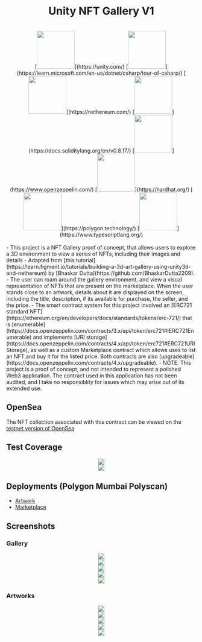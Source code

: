 <div align="center"><h1>Unity NFT Gallery V1</h1></div>
</br>
<div align="center">
[<img src="./READMEContent/StackLogos/Unity.png" width="100" height="100">](https://unity.com/)
[<img src="./READMEContent/StackLogos/CSharp.png" width="100" height="100">](https://learn.microsoft.com/en-us/dotnet/csharp/tour-of-csharp/)
[<img src="./READMEContent/StackLogos/Nethereum.png" width="100" height="100">](https://nethereum.com/)
[<img src="./READMEContent/StackLogos/Solidity.png" width="100" height="100">](https://docs.soliditylang.org/en/v0.8.17/)
[<img src="./READMEContent/StackLogos/OpenZeppelin.png" width="100" height="100">](https://www.openzeppelin.com/)
[<img src="./READMEContent/StackLogos/Hardhat.png" width="100" height="100">](https://hardhat.org/)
[<img src="./READMEContent/StackLogos/Polygon.png" width="100" height="100">](https://polygon.technology/)
[<img src="./READMEContent/StackLogos/Typescript.png" width="100" height="100">](https://www.typescriptlang.org/)
</div>
</br>
- This project is a NFT Gallery proof of concept, that allows users to explore a 3D environment to view a series of NFTs, including their images and details
- Adapted from [this tutorial](https://learn.figment.io/tutorials/building-a-3d-art-gallery-using-unity3d-and-nethereum) by [Bhaskar Dutta](https://github.com/BhaskarDutta2209).
- The user can roam around the gallery environment, and view a visual representation of NFTs that are present on the marketplace. When the user stands close to an artwork, details about it are displayed on the screen, including the title, description, if its available for purchase, the seller, and the price.
- The smart contract system for this project involved an [ERC721 standard NFT](https://ethereum.org/en/developers/docs/standards/tokens/erc-721/) that is [enumerable](https://docs.openzeppelin.com/contracts/3.x/api/token/erc721#IERC721Enumerable) and implements [URI storage](https://docs.openzeppelin.com/contracts/4.x/api/token/erc721#ERC721URIStorage), as well as a custom Marketplace contract which allows uses to list an NFT and buy it for the listed price. Both contracts are also [upgradeable](https://docs.openzeppelin.com/contracts/4.x/upgradeable). 
- NOTE: This project is a proof of concept, and not intended to represent a polished Web3 application. The contract used in this application has not been audited, and I take no responsiblity for issues which may arise out of its extended use.

## OpenSea
The NFT collection associated with this contract can be viewed on the [testnet version of OpenSea](https://testnets.opensea.io/collection/unity-nft-gallery-collection)

## Test Coverage
<div align="center"><img src="./READMEContent/TestCoverage/AllTests.PNG" /></div>
<div align="center"><img src="./READMEContent/TestCoverage/Coverage.PNG" /></div>

## Deployments (Polygon Mumbai Polyscan)
- [Artwork](https://mumbai.polygonscan.com/address/0x71327218f2753D67680D3735C9C3D9379E8d1109#code)
- [Marketplace](https://mumbai.polygonscan.com/address/0xAe6c254ab47F360dD9Aeb6cf59de98065Dfb492E#code)

## Screenshots

### Gallery
<div align="center"><img src="./READMEContent/Gallery/IntroRoom.PNG" /></div>
<div align="center"><img src="./READMEContent/Gallery/Shot1.PNG" /></div>
<div align="center"><img src="./READMEContent/Gallery/Shot2.PNG" /></div>
<div align="center"><img src="./READMEContent/Gallery/Shot3.PNG" /></div>
<div align="center"><img src="./READMEContent/Gallery/Shot4.PNG" /></div>

### Artworks
<div align="center"><img src="./READMEContent/Gallery/Artwork1.PNG" /></div>
<div align="center"><img src="./READMEContent/Gallery/Artwork2.PNG" /></div>
<div align="center"><img src="./READMEContent/Gallery/Artwork3.PNG" /></div>
<div align="center"><img src="./READMEContent/Gallery/Artwork4.PNG" /></div>
<div align="center"><img src="./READMEContent/Gallery/Artwork5.PNG" /></div>

